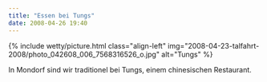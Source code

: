 ```yaml
---
title: "Essen bei Tungs"
date: 2008-04-26 19:40
---
```


{% include wetty/picture.html class="align-left" img="2008-04-23-talfahrt-2008/photo_042608_006_7568316526_o.jpg" alt="Tungs" %}


In Mondorf sind wir traditionel bei Tungs, einem chinesischen Restaurant.

